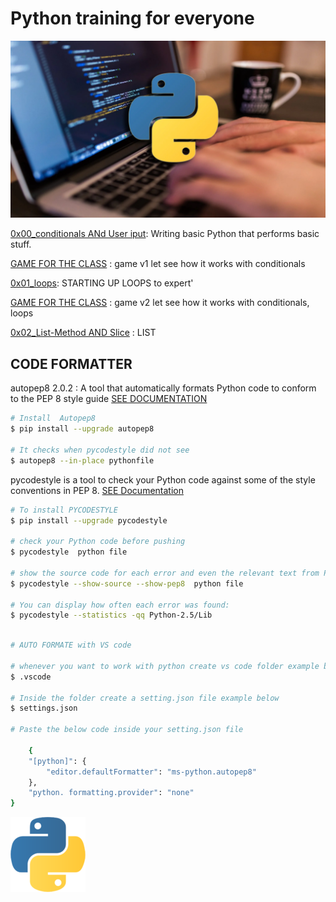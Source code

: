 # Python training for everyone

![SAMUEL EFFIONG PYTHON IMAGE 2](./image/Samuel%20Effiong%20python%20image2.webp)

[0x00_conditionals ANd User iput](./0x00_conditionalsANdUseriput): Writing basic Python that performs basic stuff.

[GAME FOR THE CLASS](./GAME_TIME/v1/) : game v1 let see how it works with conditionals

[0x01_loops](./0x01_loops/): STARTING UP LOOPS to expert'

[GAME FOR THE CLASS](./GAME_TIME/v2_GUESSING/) : game v2 let see how it works with conditionals, loops

[0x02_List-Method AND Slice](./0x02_List-MethodANDSlice/) : LIST

## CODE FORMATTER

autopep8 2.0.2 : A tool that automatically formats Python code to conform to the PEP 8 style guide [SEE DOCUMENTATION](https://pypi.org/project/autopep8/)

```bash
# Install  Autopep8
$ pip install --upgrade autopep8

# It checks when pycodestyle did not see
$ autopep8 --in-place pythonfile 
```

pycodestyle is a tool to check your Python code against some of the style conventions in PEP 8. [SEE Documentation](https://pypi.org/project/pycodestyle/)

```bash
# To install PYCODESTYLE
$ pip install --upgrade pycodestyle

# check your Python code before pushing
$ pycodestyle  python file

# show the source code for each error and even the relevant text from PEP 8
$ pycodestyle --show-source --show-pep8  python file

# You can display how often each error was found:
$ pycodestyle --statistics -qq Python-2.5/Lib 
```

```bash

# AUTO FORMATE with VS code

# whenever you want to work with python create vs code folder example below
$ .vscode

# Inside the folder create a setting.json file example below
$ settings.json

# Paste the below code inside your setting.json file

    {
    "[python]": {
        "editor.defaultFormatter": "ms-python.autopep8"
    },
    "python. formatting.provider": "none"
}

```

![samuel effiong python image](./image/samuel%20effiong%20python%20image.png)
